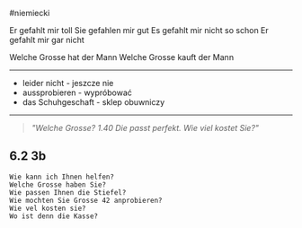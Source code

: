 #niemiecki 

Er gefahlt mir toll
Sie gefahlen mir gut
Es gefahlt mir nicht so schon
Er gefahlt mir gar nicht

Welche Grosse hat der Mann
Welche Grosse kauft der Mann

---
- leider nicht - jeszcze nie
- aussprobieren - wypróbować
- das Schuhgeschaft - sklep obuwniczy
---


> *"Welche Grosse?
> 1.40
> Die passt perfekt.
> Wie viel kostet Sie?"*

6.2 3b
---------
```germoney
Wie kann ich Ihnen helfen?
Welche Grosse haben Sie?
Wie passen Ihnen die Stiefel?
Wie mochten Sie Grosse 42 anprobieren?
Wie vel kosten sie?
Wo ist denn die Kasse?
```


